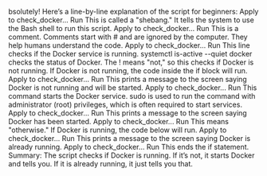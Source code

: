bsolutely! Here’s a line-by-line explanation of the script for beginners:
Apply to check_docker...
Run
This is called a "shebang." It tells the system to use the Bash shell to run this script.
Apply to check_docker...
Run
This is a comment. Comments start with # and are ignored by the computer. They help humans understand the code.
Apply to check_docker...
Run
This line checks if the Docker service is running.
systemctl is-active --quiet docker checks the status of Docker.
The ! means "not," so this checks if Docker is not running.
If Docker is not running, the code inside the if block will run.
Apply to check_docker...
Run
This prints a message to the screen saying Docker is not running and will be started.
Apply to check_docker...
Run
This command starts the Docker service.
sudo is used to run the command with administrator (root) privileges, which is often required to start services.
Apply to check_docker...
Run
This prints a message to the screen saying Docker has been started.
Apply to check_docker...
Run
This means "otherwise." If Docker is running, the code below will run.
Apply to check_docker...
Run
This prints a message to the screen saying Docker is already running.
Apply to check_docker...
Run
This ends the if statement.
Summary:
The script checks if Docker is running. If it’s not, it starts Docker and tells you. If it is already running, it just tells you that.
